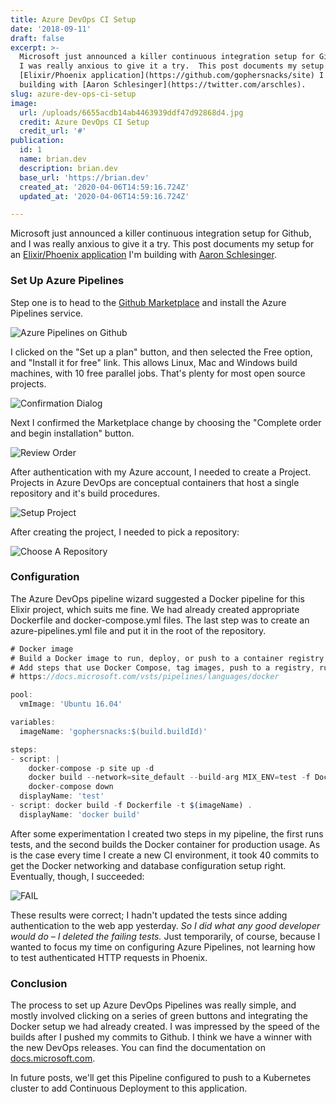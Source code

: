```yaml
---
title: Azure DevOps CI Setup
date: '2018-09-11'
draft: false
excerpt: >-
  Microsoft just announced a killer continuous integration setup for Github, and
  I was really anxious to give it a try.  This post documents my setup for an
  [Elixir/Phoenix application](https://github.com/gophersnacks/site) I'm
  building with [Aaron Schlesinger](https://twitter.com/arschles).
slug: azure-dev-ops-ci-setup
image:
  url: /uploads/6655acdb14ab4463939ddf47d92868d4.jpg
  credit: Azure DevOps CI Setup
  credit_url: '#'
publication:
  id: 1
  name: brian.dev
  description: brian.dev
  base_url: 'https://brian.dev'
  created_at: '2020-04-06T14:59:16.724Z'
  updated_at: '2020-04-06T14:59:16.724Z'

---
```


Microsoft just announced a killer continuous integration setup for Github, and I was really anxious to give it a try.  This post documents my setup for an [Elixir/Phoenix application](https://github.com/gophersnacks/site) I'm building with [Aaron Schlesinger](https://twitter.com/arschles).

### Set Up Azure Pipelines

Step one is to head to the [Github Marketplace](https://github.com/marketplace/azure-pipelines) and install the Azure Pipelines service.

![Azure Pipelines on Github](https://content.brian.dev/uploads/3d79ad4e82704fa381a8f32af094b91f.png)

I clicked on the "Set up a plan" button, and then selected the Free option, and "Install it for free" link.  This allows Linux, Mac and Windows build machines, with 10 free parallel jobs.  That's plenty for most open source projects.

![Confirmation Dialog](https://content.brian.dev/uploads/84e39a4b6bc54504b6c7a9661d211c4d.png)

Next I confirmed the Marketplace change by choosing the "Complete order and begin installation" button.

![Review Order](https://content.brian.dev/uploads/3261b755243c466ba2072d618f7e0aa7.png)

After authentication with my Azure account, I needed to create a Project.  Projects in Azure DevOps are conceptual containers that host a single repository and it's build procedures.

![Setup Project](https://content.brian.dev/uploads/e2c4441bab0540e9bcbefc2b52b15c3e.png)

After creating the project, I needed to pick a repository:

![Choose A Repository](https://content.brian.dev/uploads/d2cb837e0c7d4eac98c6eb2f0fd9d3a0.png)

### Configuration

The Azure DevOps pipeline wizard suggested a Docker pipeline for this Elixir project, which suits me fine.  We had already created appropriate Dockerfile and docker-compose.yml files.  The last step was to create an azure-pipelines.yml file and put it in the root of the repository.

```javascript
# Docker image
# Build a Docker image to run, deploy, or push to a container registry.
# Add steps that use Docker Compose, tag images, push to a registry, run an image, and more:
# https://docs.microsoft.com/vsts/pipelines/languages/docker

pool:
  vmImage: 'Ubuntu 16.04'

variables:
  imageName: 'gophersnacks:$(build.buildId)'

steps:
- script: |
    docker-compose -p site up -d
    docker build --network=site_default --build-arg MIX_ENV=test -f Dockerfile.test .
    docker-compose down
  displayName: 'test'
- script: docker build -f Dockerfile -t $(imageName) .
  displayName: 'docker build'
 ```

 After some experimentation I created two steps in my pipeline, the first runs tests, and the second builds the Docker container for production usage.  As is the case every time I create a new CI environment, it took 40 commits to get the Docker networking and database configuration setup right.  Eventually, though, I succeeded:
 
 ![FAIL](https://content.brian.dev/uploads/512fbfeeead148ada3b15c495993b143.png)

 These results were correct; I hadn't updated the tests since adding authentication to the web app yesterday.  *So I did what any good developer would do – I deleted the failing tests.*  Just temporarily, of course, because I wanted to focus my time on configuring Azure Pipelines, not learning how to test authenticated HTTP requests in Phoenix.

### Conclusion

The process to set up Azure DevOps Pipelines was really simple, and mostly involved clicking on a series of green buttons and integrating the Docker setup we had already created.  I was impressed by the speed of the builds after I pushed my commits to Github.  I think we have a winner with the new DevOps releases.  You can find the documentation on [docs.microsoft.com](https://cda.ms/F8).

In future posts, we'll get this Pipeline configured to push to a Kubernetes cluster to add Continuous Deployment to this application.
